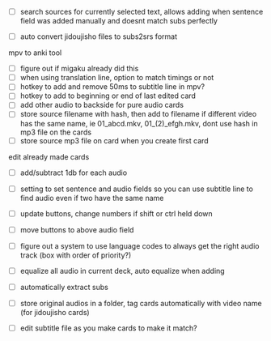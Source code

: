 - [ ] search sources for currently selected text, allows adding when sentence field was added manually and doesnt match subs perfectly
- [ ] auto convert jidoujisho files to subs2srs format


mpv to anki tool
- [ ] figure out if migaku already did this
- [ ] when using translation line, option to match timings or not
- [ ] hotkey to add and remove 50ms to subtitle line in mpv?
- [ ] hotkey to add to beginning or end of last edited card
- [ ] add other audio to backside for pure audio cards
- [ ] store source filename with hash, then add to filename if different video has the same name, ie 01_abcd.mkv, 01_(2)_efgh.mkv, dont use hash in mp3 file on the cards
- [ ] store source mp3 file on card when you create first card

edit already made cards

- [ ] add/subtract 1db for each audio
- [ ] setting to set sentence and audio fields so you can use subtitle line to find audio even if two have the same name
- [ ] update buttons, change numbers if shift or ctrl held down
- [ ] move buttons to above audio field
- [ ] figure out a system to use language codes to always get the right audio track (box with order of priority?)
- [ ] equalize all audio in current deck, auto equalize when adding
- [ ] automatically extract subs
- [ ] store original audios in a folder, tag cards automatically with video name (for jidoujisho cards)


- [ ] edit subtitle file as you make cards to make it match?

